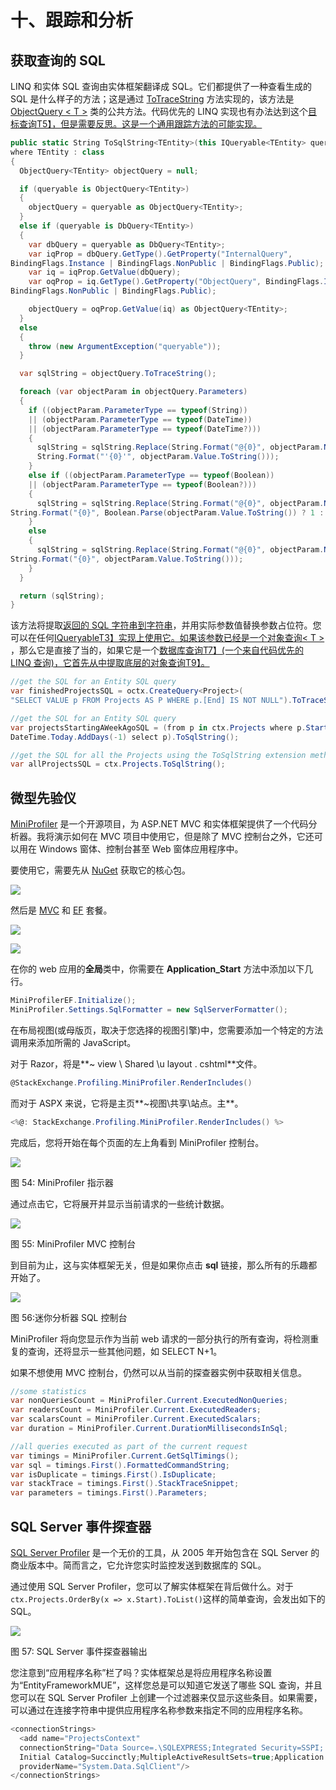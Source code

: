# 十、跟踪和分析

## 获取查询的 SQL

LINQ 和实体 SQL 查询由实体框架翻译成 SQL。它们都提供了一种查看生成的 SQL 是什么样子的方法；这是通过 [ToTraceString](http://msdn.microsoft.com/en-us/library/system.data.objects.objectquery.totracestring.aspx) 方法实现的，该方法是 [ObjectQuery < T >](http://msdn.microsoft.com/en-us/library/system.data.objects.objectquery.aspx) 类的公共方法。代码优先的 LINQ 实现也有办法达到这个[目标查询<T>T5】，但是需要反思。这是一个通用跟踪方法的可能实现。](http://msdn.microsoft.com/en-us/library/system.data.objects.objectquery.aspx)

```cs
public static String ToSqlString<TEntity>(this IQueryable<TEntity> queryable) 
where TEntity : class
{
  ObjectQuery<TEntity> objectQuery = null;

  if (queryable is ObjectQuery<TEntity>)
  {
    objectQuery = queryable as ObjectQuery<TEntity>;
  }
  else if (queryable is DbQuery<TEntity>)
  {
    var dbQuery = queryable as DbQuery<TEntity>;
    var iqProp = dbQuery.GetType().GetProperty("InternalQuery", 
BindingFlags.Instance | BindingFlags.NonPublic | BindingFlags.Public);
    var iq = iqProp.GetValue(dbQuery); 
    var oqProp = iq.GetType().GetProperty("ObjectQuery", BindingFlags.Instance | 
BindingFlags.NonPublic | BindingFlags.Public);

    objectQuery = oqProp.GetValue(iq) as ObjectQuery<TEntity>;
  }
  else
  {
    throw (new ArgumentException("queryable"));
  }

  var sqlString = objectQuery.ToTraceString();

  foreach (var objectParam in objectQuery.Parameters)
  {
    if ((objectParam.ParameterType == typeof(String)) 
    || (objectParam.ParameterType == typeof(DateTime)) 
    || (objectParam.ParameterType == typeof(DateTime?)))
    {
      sqlString = sqlString.Replace(String.Format("@{0}", objectParam.Name), 
      String.Format("'{0}'", objectParam.Value.ToString()));
    }
    else if ((objectParam.ParameterType == typeof(Boolean)) 
    || (objectParam.ParameterType == typeof(Boolean?)))
    {
      sqlString = sqlString.Replace(String.Format("@{0}", objectParam.Name), 
String.Format("{0}", Boolean.Parse(objectParam.Value.ToString()) ? 1 : 0));
    }
    else
    {
      sqlString = sqlString.Replace(String.Format("@{0}", objectParam.Name), 
String.Format("{0}", objectParam.Value.ToString()));
    }
  }

  return (sqlString);
}

```

该方法将提取[返回的 SQL 字符串到字符串](http://msdn.microsoft.com/en-us/library/system.data.objects.objectquery.totracestring.aspx)，并用实际参数值替换参数占位符。您可以在任何[IQueryable<T>T3】实现上使用它。如果该参数已经是一个](http://msdn.microsoft.com/en-us/library/bb351562.aspx)[对象查询< T >](http://msdn.microsoft.com/en-us/library/system.data.objects.objectquery.aspx) ，那么它是直接了当的，如果它是一个[数据库查询<T>T7】(一个来自代码优先的 LINQ 查询)，它首先从中提取底层的](http://msdn.microsoft.com/en-us/library/gg696530.aspx)[对象查询<T>T9】。](http://msdn.microsoft.com/en-us/library/system.data.objects.objectquery.aspx)

```cs
//get the SQL for an Entity SQL query
var finishedProjectsSQL = octx.CreateQuery<Project>(
"SELECT VALUE p FROM Projects AS P WHERE p.[End] IS NOT NULL").ToTraceString();

//get the SQL for an Entity SQL query
var projectsStartingAWeekAgoSQL = (from p in ctx.Projects where p.Start == 
DateTime.Today.AddDays(-1) select p).ToSqlString();

//get the SQL for all the Projects using the ToSqlString extension method
var allProjectsSQL = ctx.Projects.ToSqlString();

```

## 微型先验仪

[MiniProfiler](http://miniprofiler.com/) 是一个开源项目，为 ASP.NET MVC 和实体框架提供了一个代码分析器。我将演示如何在 MVC 项目中使用它，但是除了 MVC 控制台之外，它还可以用在 Windows 窗体、控制台甚至 Web 窗体应用程序中。

要使用它，需要先从 [NuGet](http://www.nuget.org/packages/MiniProfiler/) 获取它的核心包。

![](img/image087.jpg)

然后是 [MVC](http://www.nuget.org/packages/MiniProfiler.MVC3/) 和 [EF](http://www.nuget.org/packages/MiniProfiler.EF/) 套餐。

![](img/image088.jpg)

![](img/image089.jpg)

在你的 web 应用的**全局**类中，你需要在 **Application_Start** 方法中添加以下几行。

```cs
MiniProfilerEF.Initialize();
MiniProfiler.Settings.SqlFormatter = new SqlServerFormatter();

```

在布局视图(或母版页，取决于您选择的视图引擎)中，您需要添加一个特定的方法调用来添加所需的 JavaScript。

对于 Razor，将是**~ view \ Shared \u layout . cshtml**文件。

```cs
@StackExchange.Profiling.MiniProfiler.RenderIncludes()

```

而对于 ASPX 来说，它将是主页**~视图\共享\站点。主**。

```cs
<%@: StackExchange.Profiling.MiniProfiler.RenderIncludes() %>

```

完成后，您将开始在每个页面的左上角看到 MiniProfiler 控制台。

![](img/image090.jpg)

图 54: MiniProfiler 指示器

通过点击它，它将展开并显示当前请求的一些统计数据。

![](img/image091.jpg)

图 55: MiniProfiler MVC 控制台

到目前为止，这与实体框架无关，但是如果你点击 **sql** 链接，那么所有的乐趣都开始了。

![](img/image092.jpg)

图 56:迷你分析器 SQL 控制台

MiniProfiler 将向您显示作为当前 web 请求的一部分执行的所有查询，将检测重复的查询，还将显示一些其他问题，如 SELECT N+1。

如果不想使用 MVC 控制台，仍然可以从当前的探查器实例中获取相关信息。

```cs
//some statistics        
var nonQueriesCount = MiniProfiler.Current.ExecutedNonQueries;
var readersCount = MiniProfiler.Current.ExecutedReaders;
var scalarsCount = MiniProfiler.Current.ExecutedScalars;
var duration = MiniProfiler.Current.DurationMillisecondsInSql;

//all queries executed as part of the current request     
var timings = MiniProfiler.Current.GetSqlTimings();
var sql = timings.First().FormattedCommandString;
var isDuplicate = timings.First().IsDuplicate;
var stackTrace = timings.First().StackTraceSnippet;
var parameters = timings.First().Parameters;

```

## SQL Server 事件探查器

[SQL Server Profiler](http://technet.microsoft.com/en-us/library/ms181091.aspx) 是一个无价的工具，从 2005 年开始包含在 SQL Server 的商业版本中。简而言之，它允许您实时监控发送到数据库的 SQL。

通过使用 SQL Server Profiler，您可以了解实体框架在背后做什么。对于`ctx.Projects.OrderBy(x => x.Start).ToList()`这样的简单查询，会发出如下的 SQL。

![](img/image093.jpg)

图 57: SQL Server 事件探查器输出

您注意到“应用程序名称”栏了吗？实体框架总是将应用程序名称设置为“EntityFrameworkMUE”，这样您总是可以知道它发送了哪些 SQL 查询，并且您可以在 SQL Server Profiler 上创建一个过滤器来仅显示这些条目。如果需要，可以通过在连接字符串中提供应用程序名称参数来指定不同的应用程序名称。

```cs
<connectionStrings>
  <add name="ProjectsContext" 
  connectionString="Data Source=.\SQLEXPRESS;Integrated Security=SSPI;
  Initial Catalog=Succinctly;MultipleActiveResultSets=true;Application Name=ProjectsContext"
  providerName="System.Data.SqlClient"/>
</connectionStrings>

```